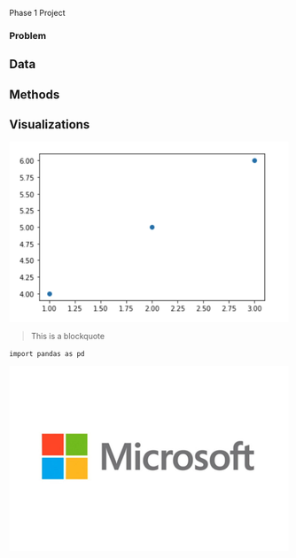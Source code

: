  Phase 1 Project

### Problem

## Data

## Methods 

## Visualizations
![scatter plot](images/scatterplot.png)

> This is a blockquote 

`import pandas as pd`

![microsoft logo](images/mslogo.jpeg)